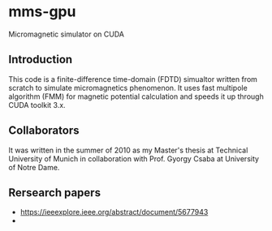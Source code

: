 # mms-gpu
Micromagnetic simulator on CUDA

## Introduction
This code is a finite-difference time-domain (FDTD) simualtor written from scratch to simulate micromagnetics phenomenon.
It uses fast multipole algorithm (FMM) for magnetic potential calculation and speeds it up through CUDA toolkit 3.x.

## Collaborators
It was written in the summer of 2010 as my Master's thesis at Technical University of Munich 
in collaboration with Prof. Gyorgy Csaba at University of Notre Dame.

## Rersearch papers
- https://ieeexplore.ieee.org/abstract/document/5677943
- 
